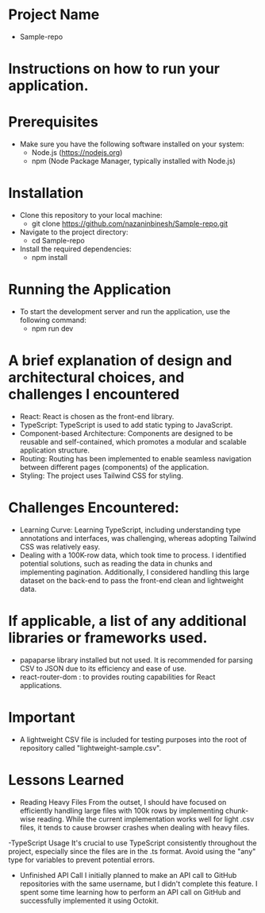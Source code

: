# Project Name
- Sample-repo

# Instructions on how to run your application.
# Prerequisites
- Make sure you have the following software installed on your system:
    - Node.js (https://nodejs.org)
    - npm (Node Package Manager, typically installed with Node.js)

# Installation
- Clone this repository to your local machine:    
    - git clone https://github.com/nazaninbinesh/Sample-repo.git
- Navigate to the project directory:
    - cd Sample-repo
- Install the required dependencies:
    - npm install

# Running the Application
- To start the development server and run the application, use the following command:
    - npm run dev

# A brief explanation of design and architectural choices, and challenges I encountered
- React: React is chosen as the front-end library.
- TypeScript: TypeScript is used to add static typing to JavaScript.
- Component-based Architecture: Components are designed to be reusable and self-contained, which promotes a modular and scalable application structure.
- Routing: Routing has been implemented to enable seamless navigation between different pages (components) of the application.
- Styling: The project uses Tailwind CSS for styling. 

# Challenges Encountered:
- Learning Curve: Learning TypeScript, including understanding type annotations and interfaces, was challenging, whereas adopting Tailwind CSS was relatively easy.
- Dealing with a 100K-row data, which took time to process. I identified potential solutions, such as reading the data in chunks and implementing pagination. Additionally, I considered handling this large dataset on the back-end to pass the front-end clean and lightweight data.

# If applicable, a list of any additional libraries or frameworks used.
- papaparse library installed but not used. It is recommended for parsing CSV to JSON due to its efficiency and ease of use.
- react-router-dom : to  provides routing capabilities for React applications.


# Important 
 - A lightweight CSV file is included for testing purposes into the root of repository called "lightweight-sample.csv".



# Lessons Learned
- Reading Heavy Files
From the outset, I should have focused on efficiently handling large files with 100k rows by implementing chunk-wise reading. While the current implementation works well for light .csv files, it tends to cause browser crashes when dealing with heavy files.

-TypeScript Usage
It's crucial to use TypeScript consistently throughout the project, especially since the files are in the .ts format. Avoid using the "any" type for variables to prevent potential errors.

- Unfinished API Call
I initially planned to make an API call to GitHub repositories with the same username, but I didn't complete this feature. I spent some time learning how to perform an API call on GitHub and successfully implemented it using Octokit.


